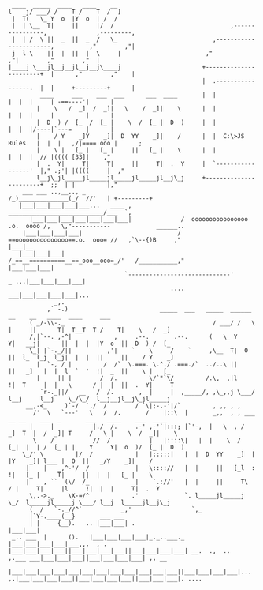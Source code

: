 
 


	 ____  _____  ____   ____    __
	l    j/ ___/ /    T /    T  /  ]                             
	 |  T(   \_ Y  o  |Y  o  | /  /
 	 |  | \__  T|     ||     |/  /                                 ,----------------,              ,---------,
	 |  | /  \ ||  _  ||  _  /   \_                           ,-----------------------,          ,"        ,"|
 	 j  l \    ||  |  ||  |  \     |                        ,"                      ,"|        ,"        ,"  |
	|____j \___jl__j__jl__j__j\____j                       +-----------------------+  |      ,"        ,"    |
                                                           |  .-----------------.  |  |     +---------+      |
             ____     ___    ___  ___      ___  ____       |  |                 |  |  |     | -==----'|      |
            |    \   /  _]  /  _]|   \    /  _]|    \      |  |                 |  |  |     |         |      |
            |  D  ) /  [_  /  [_ |    \  /  [_ |  D  )     |  |                 |  |  |/----|`---=    |      |
            |    / Y    _]Y    _]|  D  YY    _]|    /      |  |  C:\>JS Rules   |  |  |   ,/|==== ooo |      ;
            |    \ |   [_ |   [_ |     ||   [_ |    \      |  |                 |  |  |  // |(((( [33]|    ,"
            |  .  Y|     T|     T|     ||     T|  .  Y     |  `-----------------'  |," .;'| |((((     |  ," 
            l__j\_jl_____jl_____jl_____jl_____jl__j\_j     +-----------------------+  ;;  | |         |,"     
        ___ ___ ..,__.., _                                      /_)______________(_/  //'   | +---------+            
       |___|___|___|___|___...   ____ ,                 ___________________________/___  `,                         
          |___|___|___|___|___|___|___|              /  oooooooooooooooo  .o.  oooo /,   \,"-----------             ______..
        |___|___|___|___|                           / ==ooooooooooooooo==.o.  ooo= //   ,`\--{)B     ,"               |___|__
       |___|___|___|                               /_==__==========__==_ooo__ooo=_/'   /___________,"           |___|___|___|
				                     `-----------------------------'                     _ ...|___|___|___|___|
  												  ....   ___|___|___|___|___|...
	             _,.                                                                                 
	           ,` -.)					       _____  ___   _____  ______  __    __   ____  ____     ___
	 	  ( _/-\\-._                                          / ___/ /   \ |     ||      T|  T__T  T /    T|    \   /  _]
		  /,|`--._,-^|            ,     .--.       .--.      (   \_ Y     Y|   __j|      ||  |  |  |Y  o  ||  D  ) /  [_
		  \_| |`-._/||          ,'|    `    \     /    `     ,\__  T|  O  ||  l_  l_j  l_j|  |  |  ||     ||    / Y    _]
		    |  `-, / |         /  /`  \.===. \.^./ .===./`  ../..\ ||     ||   _]   |  |  l  `  '  !|  _  ||    \ |   [_
		    |     || |        /  /.         \/`"`\/         /.\,  ,|l     !|  T     |  |   \      / |  |  ||  .  Y|     T
		     `r-._||/   __   /  /.       ,  |     |  ,_____/, ,\_,,j \___/ l__j     l__j    \_/\_/  l__j__jl__j\_jl_____j
		 __,-<_     )`-/  `./  /        / `\|;-.-'|/`         , ,, , ,
	       /'  \   `---'   \   /  /.       /    |::\  |       _,,  , , ___ __ __    ___  _       ___   ____    ___  ____
	      |     |           |./  /.     .-' ,-'`|:::; |`'-,  |   \  , /  _]  T  |  /  _]| T     /   \ |    \  /  _]|    \
	       \    /           //  /           |   |::::\|   |  |    \  /  [_|  |  | /  [_ | |    Y     Y|  o  )/  [_ |  D  )
		\_/' \         |/  /            |   |::::;|   |  |  D  YY    _]  |  |Y    _]| l___ |  O  ||   _/Y    _]|    /
		 |    |   _,^-'/  /             |   \:::://   |  |     ||   [_l  :  !|   [_ |     T|     ||  |  |   [_ |    \
		 |    , ``  (\/  /_             |    `.://'   |  |     ||     T\   / |     T|     |l     !|  |  |     T|  .  Y
		  \,.->._    \X-=/^            .'             `. l_____jl_____j \_/  l_____jl_____j \___/ l__j  l_____jl__j\_j
		  (  /   `-._//^`           _,'                 `,_
		  |`Y-.____(__}       ___ ___
		  | |     {__).   .. |___|___| .                                                  |___|___|
	 _.. ___  |      ().   |___|___|___|___|_._..___._				    |___|___|___|___|___,,.  , .
	|___|___|___|___||___|___|___|___||___|___|___|___| __.  .,  ..          ,.___ ___|___|___|___||___|___|___|___| ,, __
      |___|___|___|___|___|___|___|___|___|___|___|___||___|___|___|___|...  ,.|___|___|___|___||___|___|___|___||___|___|___|. ....
		
